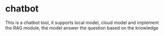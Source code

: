 # chatbot
This is a chatbot tool, it supports local model, cloud model and implement the RAG module, the model answer the question based on the knowledge
